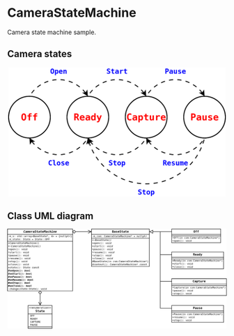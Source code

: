 # CameraStateMachine
Camera state machine sample.

## Camera states
<div align="center">
  <img src="other/CameraStates.png", width="500">
</div>

## Class UML diagram
![ClassDiagram](other/ClassDiagram.png)
